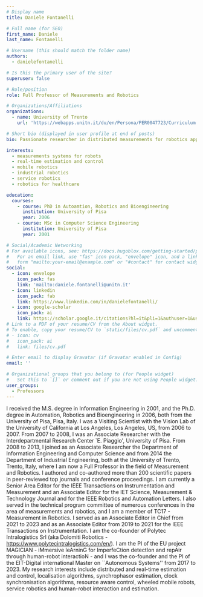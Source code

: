 ```yaml
---
# Display name
title: Daniele Fontanelli

# Full name (for SEO)
first_name: Daniele
last_name: Fontanelli

# Username (this should match the folder name)
authors:
  - danielefontanelli

# Is this the primary user of the site?
superuser: false

# Role/position
role: Full Professor of Measurements and Robotics

# Organizations/Affiliations
organizations:
  - name: University of Trento
    url: 'https://webapps.unitn.it/du/en/Persona/PER0047723/Curriculum'

# Short bio (displayed in user profile at end of posts)
bio: Passionate researcher in distributed measurements for robotics application in the field of manufacturing, healthcare and agrifood.

interests:
  - measurements systems for robots
  - real-time estimation and control
  - mobile robotics
  - industrial robotics
  - service robotics
  - robotics for healthcare

education:
  courses:
    - course: PhD in Autoamtion, Robotics and Bioengineering
      institution: University of Pisa
      year: 2006
    - course: MSc in Computer Science Engineering
      institution: University of Pisa
      year: 2001

# Social/Academic Networking
# For available icons, see: https://docs.hugoblox.com/getting-started/page-builder/#icons
#   For an email link, use "fas" icon pack, "envelope" icon, and a link in the
#   form "mailto:your-email@example.com" or "#contact" for contact widget.
social:
  - icon: envelope
    icon_pack: fas
    link: 'mailto:daniele.fontanelli@unitn.it'
  - icon: linkedin
    icon_pack: fab
    link: https://www.linkedin.com/in/danielefontanelli/
  - icon: google-scholar
    icon_pack: ai
    link: https://scholar.google.it/citations?hl=it&pli=1&authuser=1&user=aMkW638AAAAJ
# Link to a PDF of your resume/CV from the About widget.
# To enable, copy your resume/CV to `static/files/cv.pdf` and uncomment the lines below.
# - icon: cv
#   icon_pack: ai
#   link: files/cv.pdf

# Enter email to display Gravatar (if Gravatar enabled in Config)
email: ''

# Organizational groups that you belong to (for People widget)
#   Set this to `[]` or comment out if you are not using People widget.
user_groups:
  - Professors
---
```


I received the M.S. degree in Information Engineering in 2001, and the Ph.D. degree in Automation, Robotics and Bioengineering in 2006, both from the University of Pisa, Pisa, Italy.  I was a Visiting Scientist with the Vision Lab of the University of California at Los Angeles, Los Angeles, US, from 2006 to 2007.  From 2007 to 2008, I was an Associate Researcher with the Interdepartmental Research Center `E. Piaggio', University of Pisa.  From 2008 to 2013, I joined as an Associate Researcher the Department of Information Engineering and Computer Science and from 2014 the Department of Industrial Engineering, both at the University of Trento, Trento, Italy, where I am now a Full Professor in the field of Measurement and Robotics.  I authored and co-authored more than 200 scientific papers in peer-reviewed top journals and conference proceedings.  I am currently a Senior Area Editor for the IEEE Transactions on Instrumentation and Measurement and an Associate Editor for the IET Science, Measurement & Technology Journal and for the IEEE Robotics and Automation Letters. I also served in the technical program committee of numerous conferences in the area of measurements and robotics, and I am a member of TC17 - Measurement in Robotics. I served as an Associate Editor in Chief from 2021 to 2023 and as an Associate Editor from 2019 to 2021 for the IEEE Transactions on  Instrumentation. I am the co-founder of Polytec Intralogistics Srl (aka Dolomiti Robotics - https://www.polytecintralogistics.com/en/). I am the PI of the EU project MAGICIAN - iMmersive leArninG for ImperfeCtion detectIon and repAir through human-robot interactioN - and I was the co-founder and the PI of the EIT-Digital international Master on ``Autonomous Systems'' from 2017 to 2023. My research interests include distributed and real-time estimation and control, localisation algorithms, synchrophasor estimation, clock synchronisation algorithms, resource aware control, wheeled mobile robots, service robotics and human-robot interaction and estimation.
